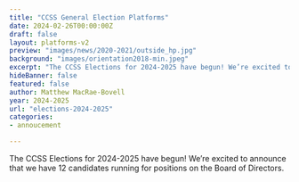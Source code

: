 ```yaml
---
title: "CCSS General Election Platforms"
date: 2024-02-26T00:00:00Z
draft: false
layout: platforms-v2
preview: "images/news/2020-2021/outside_hp.jpg"
background: "images/orientation2018-min.jpeg"
excerpt: "The CCSS Elections for 2024-2025 have begun! We’re excited to announce that we have 13 candidates running for positions on the Board of Directors."
hideBanner: false
featured: false
author: Matthew MacRae-Bovell
year: 2024-2025
url: "elections-2024-2025"
categories:
- annoucement

---
```


The CCSS Elections for 2024-2025 have begun! We’re excited to announce that we have 12 candidates running for positions on the Board of Directors.

